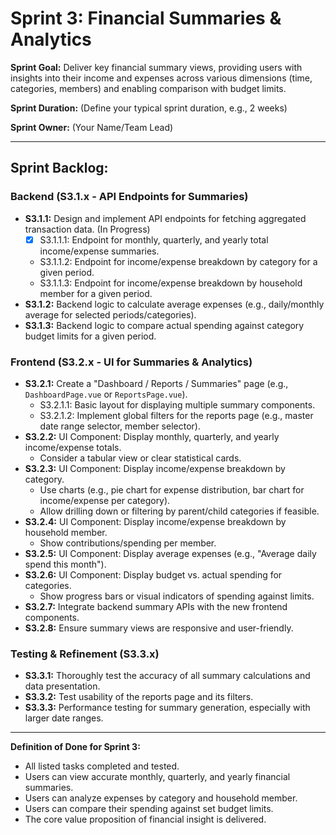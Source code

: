 # Sprint 3: Financial Summaries & Analytics

**Sprint Goal:** Deliver key financial summary views, providing users with insights into their income and expenses across various dimensions (time, categories, members) and enabling comparison with budget limits.

**Sprint Duration:** (Define your typical sprint duration, e.g., 2 weeks)

**Sprint Owner:** (Your Name/Team Lead)

---

## Sprint Backlog:

### Backend (S3.1.x - API Endpoints for Summaries)
- **S3.1.1:** Design and implement API endpoints for fetching aggregated transaction data. (In Progress)
    -   [x] S3.1.1.1: Endpoint for monthly, quarterly, and yearly total income/expense summaries.
    -   S3.1.1.2: Endpoint for income/expense breakdown by category for a given period.
    -   S3.1.1.3: Endpoint for income/expense breakdown by household member for a given period.
- **S3.1.2:** Backend logic to calculate average expenses (e.g., daily/monthly average for selected periods/categories).
- **S3.1.3:** Backend logic to compare actual spending against category budget limits for a given period.

### Frontend (S3.2.x - UI for Summaries & Analytics)
- **S3.2.1:** Create a "Dashboard / Reports / Summaries" page (e.g., `DashboardPage.vue` or `ReportsPage.vue`).
    -   S3.2.1.1: Basic layout for displaying multiple summary components.
    -   S3.2.1.2: Implement global filters for the reports page (e.g., master date range selector, member selector).
- **S3.2.2:** UI Component: Display monthly, quarterly, and yearly income/expense totals.
    -   Consider a tabular view or clear statistical cards.
- **S3.2.3:** UI Component: Display income/expense breakdown by category.
    -   Use charts (e.g., pie chart for expense distribution, bar chart for income/expense per category).
    -   Allow drilling down or filtering by parent/child categories if feasible.
- **S3.2.4:** UI Component: Display income/expense breakdown by household member.
    -   Show contributions/spending per member.
- **S3.2.5:** UI Component: Display average expenses (e.g., "Average daily spend this month").
- **S3.2.6:** UI Component: Display budget vs. actual spending for categories.
    -   Show progress bars or visual indicators of spending against limits.
- **S3.2.7:** Integrate backend summary APIs with the new frontend components.
- **S3.2.8:** Ensure summary views are responsive and user-friendly.

### Testing & Refinement (S3.3.x)
- **S3.3.1:** Thoroughly test the accuracy of all summary calculations and data presentation.
- **S3.3.2:** Test usability of the reports page and its filters.
- **S3.3.3:** Performance testing for summary generation, especially with larger date ranges.

---
**Definition of Done for Sprint 3:**
- All listed tasks completed and tested.
- Users can view accurate monthly, quarterly, and yearly financial summaries.
- Users can analyze expenses by category and household member.
- Users can compare their spending against set budget limits.
- The core value proposition of financial insight is delivered.